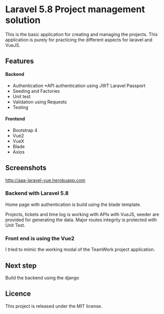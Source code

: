 # Laravel 5.8 Project management solution
This is the basic application for creating and managing the projects. This application is purely for practicing the different aspects for laravel and VueJS.

## Features
#### Backend
* Authentication
    *API authentication using JWT Laravel Passport
* Seeding and Factories
* Unit test
* Validation using Requests
* Testing

#### Frontend
* Bootstrap 4
* Vue2
* VueX
* Blade
* Axios

## Screenshots
http://aaa-laravel-vue.herokuapp.com

### Backend with Laravel 5.8
Home page with authentication is build using the blade template.

Projects, tickets and time log is working with APIs with VueJS, seeder are provided for generating the data.
Major routes integrity is protected with Unit Test.

### Front end is using the Vue2
I tried to mimic the working modal of the TeamWork project application.

## Next step
Build the backend using the django 

## Licence
This project is released under the MIT license.
